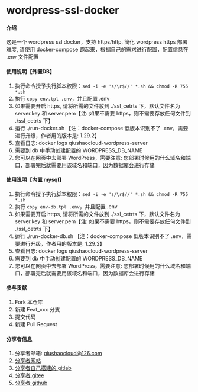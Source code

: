 # wordpress-ssl-docker

#### 介绍
这是一个 wordpress ssl docker，支持 https/http, 简化 wordpress https 部署难度, 请使用 docker-compose 跑起来，根据自己的需求进行配置，配置信息在 .env 文件配置

#### 使用说明【外置DB】
1.  执行命令授予执行脚本权限：`sed -i -e 's/\r$//' *.sh && chmod -R 755 *.sh`
2.  执行 `copy env.tpl .env`，并且配置 .env
3.  如果需要开启 https, 请将所需的文件放到 ./ssl_cetrts 下，默认文件名为 server.key 和 server.pem【注: 如果不需要 https，则不需要存放任何文件到 ./ssl_cetrts 下】
4.  运行 ./run-docker.sh 【注：docker-compose 低版本识别不了 .env，需要进行升级，作者用的版本是: 1.29.2】
5.  查看日志: docker logs qiushaocloud-wordpress-server
6.  需要到 db 中手动创建配置的 WORDPRESS_DB_NAME
7.  您可以在网页中去部署 WordPress，需要注意: 您部署时候用的什么域名和端口，部署完后就需要用该域名和端口，因为数据库会进行存储

#### 使用说明【内置 mysql】
1.  执行命令授予执行脚本权限：`sed -i -e 's/\r$//' *.sh && chmod -R 755 *.sh`
2.  执行 `copy env-db.tpl .env`，并且配置 .env
3.  如果需要开启 https, 请将所需的文件放到 ./ssl_cetrts 下，默认文件名为 server.key 和 server.pem【注: 如果不需要 https，则不需要存放任何文件到 ./ssl_cetrts 下】
4.  运行 ./run-docker-db.sh 【注：docker-compose 低版本识别不了 .env，需要进行升级，作者用的版本是: 1.29.2】
5.  查看日志: docker logs qiushaocloud-wordpress-server
6.  需要到 db 中手动创建配置的 WORDPRESS_DB_NAME
7.  您可以在网页中去部署 WordPress，需要注意: 您部署时候用的什么域名和端口，部署完后就需要用该域名和端口，因为数据库会进行存储


#### 参与贡献
1.  Fork 本仓库
2.  新建 Feat_xxx 分支
3.  提交代码
4.  新建 Pull Request


#### 分享者信息
1. 分享者邮箱: qiushaocloud@126.com
2. [分享者网站](https://www.qiushaocloud.top)
3. [分享者自己搭建的 gitlab](https://gitlab.qiushaocloud.top/qiushaocloud) 
3. [分享者 gitee](https://gitee.com/qiushaocloud/dashboard/projects) 
3. [分享者 github](https://github.com/qiushaocloud?tab=repositories) 